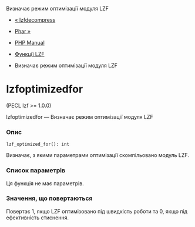 Визначає режим оптимізації модуля LZF

-   [« lzfdecompress](function.lzf-decompress.html)
    
-   [Phar »](book.phar.md)
    
-   [PHP Manual](index.md)
    
-   [Функції LZF](ref.lzf.md)
    
-   Визначає режим оптимізації модуля LZF
    

# lzfoptimizedfor

(PECL lzf >= 1.0.0)

lzfoptimizedfor — Визначає режим оптимізації модуля LZF

### Опис

```methodsynopsis
lzf_optimized_for(): int
```

Визначає, з якими параметрами оптимізації скомпільовано модуль LZF.

### Список параметрів

Ця функція не має параметрів.

### Значення, що повертаються

Повертає 1, якщо LZF оптимізовано під швидкість роботи та 0, якщо під ефективність стиснення.